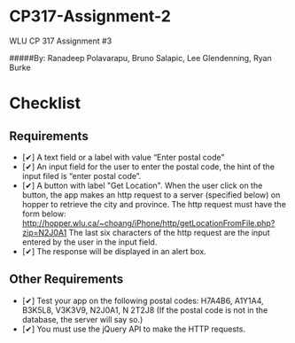 CP317-Assignment-2
==================

WLU CP 317 Assignment #3

#####By: Ranadeep Polavarapu, Bruno Salapic, Lee Glendenning, Ryan Burke

Checklist
=========
Requirements
------
*  [✔] A text field or a label with value “Enter postal code”
*  [✔] An input field for the user to enter the postal code, the hint of the input filed is “enter postal code”.
*  [✔] A button with label "Get Location". When the user click on the button, the app makes an http request to a server (specified below) on hopper to retrieve the city and province. The http request must have the form below: http://hopper.wlu.ca/~choang/iPhone/http/getLocationFromFile.php?zip=N2J0A1 The last six characters of the http request are the input entered by the user in the input field.
*  [✔] The response will be displayed in an alert box.

Other Requirements
------
*  [✔] Test your app on the following postal codes: H7A4B6, A1Y1A4, B3K5L8, V3K3V9, N2J0A1, N 2T2J8 (If the postal code is not in the database, the server will say so.)
*  [✔] You must use the jQuery API to make the HTTP requests.
